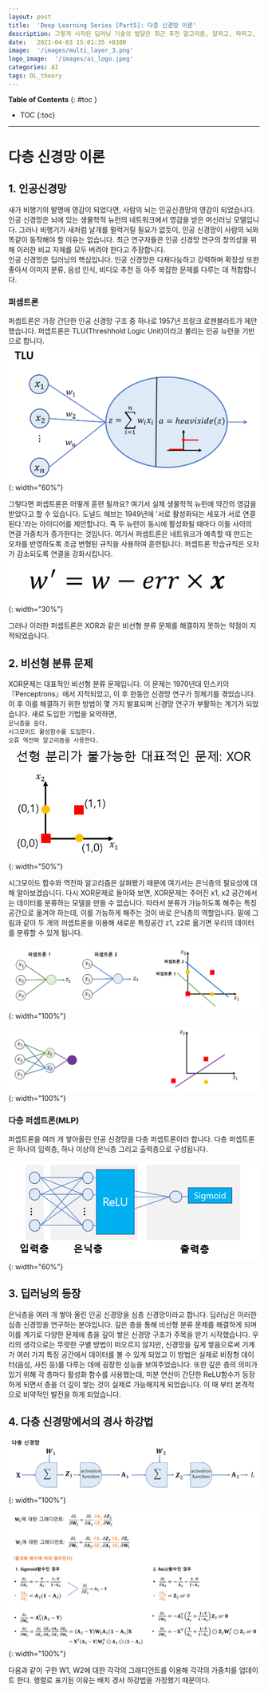 ```yaml
---
layout: post
title:  'Deep Learning Series [Part5]: 다층 신경망 이론'
description: 그렇게 시작된 딥러닝 기술의 발달은 최근 추천 알고리즘, 알파고, 파파고, 자율 주행 등 많은 분야에서 엄청난 변화를 가져오고 있습니다.
date:   2021-04-03 15:01:35 +0300
image:  '/images/multi_layer_3.png'
logo_image:  '/images/ai_logo.jpeg'
categories: AI
tags: DL_theory
---
```


**Table of Contents**
{: #toc }
*  TOC
{:toc}

---

# 다층 신경망 이론

## 1. 인공신경망  

새가 비행기의 발명에 영감이 되었다면, 사람의 뇌는 인공신경망의 영감이 되었습니다. 인공 신경망은 뇌에 있는 생물학적 뉴런의 네트워크에서 영감을 받은 머신러닝 모델입니다. 그러나 비행기가 새처럼 날개를 펄럭거릴 필요가 없듯이, 인공 신경망이 사람의 뇌와 똑같이 동작해야 할 이유는 없습니다. 최근 연구자들은 인공 신경망 연구의 창의성을 위해 이러한 비교 자체를 모두 버려야 한다고 주장합니다.  
인공 신경망은 딥러닝의 핵심입니다. 인공 신경망은 다재다능하고 강력하며 확장성 또한 좋아서 이미지 분류, 음성 인식, 비디오 추천 등 아주 복잡한 문제를 다루는 데 적합합니다.  

### 퍼셉트론  
퍼셉트론은 가장 간단한 인공 신경망 구조 중 하나로 1957년 프랑크 로젠블라트가 제안했습니다. 퍼셉트론은 TLU(Threshhold Logic Unit)이라고 불리는 인공 뉴런을 기반으로 합니다.  
![](/images/TLU.png){: width="60%"}  

그렇다면 퍼셉트론은 어떻게 훈련 될까요? 여기서 실제 생물학적 뉴런에 약간의 영감을 받았다고 할 수 있습니다. 도널드 헤브는 1949년에 '서로 활성화되는 세포가 서로 연결된다.'라는 아이디어를 제안합니다. 즉 두 뉴런이 동시에 활성화될 때마다 이들 사이의 연결 가중치가 증가한다는 것입니다. 여기서 퍼셉트론은 네트워크가 예측할 때 만드는 오차를 반영하도록 조금 변형된 규칙을 사용하여 훈련됩니다. 퍼셉트론 학습규칙은 오차가 감소되도록 연결을 강화시킵니다.  
![](/images/TLU_1.png){: width="30%"}  

그러나 이러한 퍼셉트론은 XOR과 같은 비선형 분류 문제를 해결하지 못하는 약점이 지적되었습니다.  

## 2. 비선형 분류 문제
XOR문제는 대표적인 비선형 분류 문제입니다. 이 문제는 1970년대 민스키의 『Perceptrons』에서 지적되었고, 이 후 한동안 신경망 연구가 정체기를 겪었습니다. 이 후 이를 해결하기 위한 방법이 몇 가지 발표되며 신경망 연구가 부활하는 계기가 되었습니다. 새로 도입한 기법을 요약하면,  
`은닉층을 둔다.`  
`시그모이드 활성함수를 도입한다.`  
`오류 역전파 알고리즘을 사용한다.`  
![](/images/multi_layer_0.png){: width="50%"}  

시그모이드 함수와 역전파 알고리즘은 살펴봤기 때문에 여기서는 은닉층의 필요성에 대해 알아보겠습니다. 다시 XOR문제로 돌아와 보면, XOR문제는 주어진 x1, x2 공간에서는 데이터를 분류하는 모델을 만들 수 없습니다. 따라서 분류가 가능하도록 해주는 특징공간으로 옮겨야 하는데, 이를 가능하게 해주는 것이 바로 은닉층의 역할입니다. 밑에 그림과 같이 두 개의 퍼셉트론을 이용해 새로운 특징공간 z1, z2로 옮기면 우리의 데이터를 분류할 수 있게 됩니다.  

![](/images/multi_layer_1.png){: width="100%"}

![](/images/multi_layer_2.png){: width="100%"}  

### 다층 퍼셉트론(MLP)  

퍼셉트론을 여러 개 쌓아올린 인공 신경망을 다층 퍼셉트론이라 합니다. 다층 퍼셉트론은 하나의 입력층, 하나 이상의 은닉층 그리고 출력층으로 구성됩니다.  

![](/images/MLP.png){: width="60%"}  



## 3. 딥러닝의 등장  
은닉층을 여러 개 쌓아 올린 인공 신경망을 심층 신경망이라고 합니다. 딥러닝은 이러한 심층 신경망을 연구하는 분야입니다. 깊은 층을 통해 비선형 분류 문제를 해결하게 되며 이를 계기로 다양한 문제에 층을 깊이 쌓은 신경망 구조가 주목을 받기 시작했습니다. 우리의 생각으로는 뚜렷한 구별 방법이 떠오르지 않지만, 신경망을 깊게 쌓음으로써 기계가 여러 가지 특징 공간에서 데이터를 볼 수 있게 되었고 이 방법은 실제로 비정형 데이터(음성, 사진 등)를 다루는 데에 굉장한 성능을 보여주었습니다. 또한 깊은 층의 의미가 있기 위해 각 층마다 활성화 함수를 사용했는데, 미분 연산이 간단한 ReLU함수가 등장하게 되면서 층을 더 깊이 쌓는 것이 실제로 가능해지게 되었습니다. 이 때 부터 본격적으로 비약적인 발전을 하게 되었습니다.  

## 4. 다층 신경망에서의 경사 하강법  

![](/images/multi_layer_3.png){: width="100%"}  

![](/images/multi_layer_4.png){: width="100%"}  

다음과 같이 구한 W1, W2에 대한 각각의 그래디언트를 이용해 각각의 가중치를 업데이트 한다. 행렬로 표기된 이유는 배치 경사 하강법을 가정했기 때문이다.  

